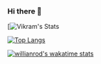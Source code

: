 ### Hi there 👋

[![Vikram's Stats](https://github-readme-stats.vercel.app/api?username=vpsinghg&count_private=true&show_icons=true&include_all_commits=true)

[![Top Langs](https://github-readme-stats.vercel.app/api/top-langs/?username=vpsinghg)](https://github.com/anuraghazra/github-readme-stats)

[![willianrod's wakatime stats](https://github-readme-stats.vercel.app/api/wakatime?username=vpsinghg)](https://github.com/anuraghazra/github-readme-stats)

<!--
**vpsinghg/vpsinghg** is a ✨ _special_ ✨ repository because its `README.md` (this file) appears on your GitHub profile.

Here are some ideas to get you started:

- 🔭 I’m currently working on ...
- 🌱 I’m currently learning ...
- 👯 I’m looking to collaborate on ...
- 🤔 I’m looking for help with ...
- 💬 Ask me about ...
- 📫 How to reach me: ...
- 😄 Pronouns: ...
- ⚡ Fun fact: ...
-->
